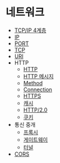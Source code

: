 # 네트워크

- [TCP/IP 4계층](./document/tcp_ip_4_layer.md)
- [IP](./document/ip.md)
- [PORT](./document/port.md)
- [TCP](./document/tcp.md)
- [URI](./document/uri.md)
- HTTP
    - [HTTP](document/http/http.md)
    - [HTTP 메시지](document/http/http_message.md)
    - [Method](document/http/method.md)
    - [Connection](document/http/connection.md)
    - [HTTPS](document/http/https.md)
    - [캐시](document/http/cache.md)
    - [HTTP/2.0](document/http/http2.md)
    - [쿠키](document/http/cookie.md)
- 통신 중개
    - [프록시](./document/proxy.md)
    - [게이트웨이](./document/gateway.md)
    - [터널](./document/tunnel.md)
- [CORS](./document/cors.md)
